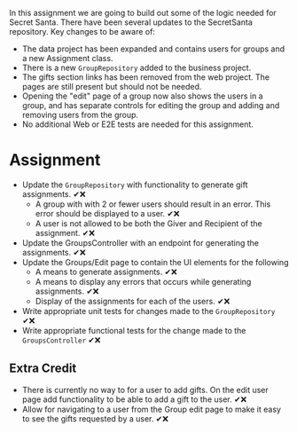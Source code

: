 ﻿In this assignment we are going to build out some of the logic needed for Secret Santa.
There have been several updates to the SecretSanta repository.
Key changes to be aware of:
- The data project has been expanded and contains users for groups and a new Assignment class.
- There is a new `GroupRepository` added to the business project.
- The gifts section links has been removed from the web project. The pages are still present but should not be needed.
- Opening the "edit" page of a group now also shows the users in a group, and has separate controls for editing the group and adding and removing users from the group.
- No additional Web or E2E tests are needed for this assignment.

# Assignment
- Update the `GroupRepository` with functionality to generate gift assignments. ✔❌
  - A group with with 2 or fewer users should result in an error. This error should be displayed to a user. ✔❌
  - A user is not allowed to be both the Giver and Recipient of the assignment. ✔❌
- Update the GroupsController with an endpoint for generating the assignments. ✔❌
- Update the Groups/Edit page to contain the UI elements for the following
  - A means to generate assignments. ✔❌
  - A means to display any errors that occurs while generating assignments. ✔❌
  - Display of the assignments for each of the users. ✔❌
- Write appropriate unit tests for changes made to the `GroupRepository` ✔❌
- Write appropriate functional tests for the change made to the `GroupsController` ✔❌

## Extra Credit
- There is currently no way to for a user to add gifts. On the edit user page add functionality to be able to add a gift to the user. ✔❌
- Allow for navigating to a user from the Group edit page to make it easy to see the gifts requested by a user. ✔❌